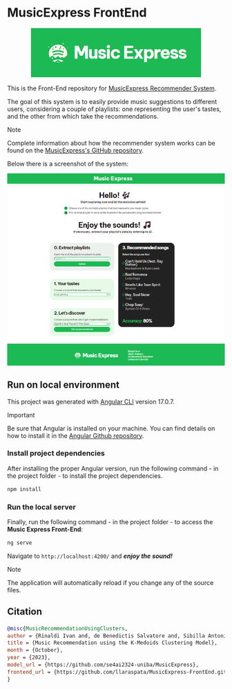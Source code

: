 # MusicExpress FrontEnd

<p align="center">
  <img src="figures/footer-logo.png" alt="logo">
</p>

This is the Front-End repository for [MusicExpress Recommender System](http://musicexpress.azurewebsites.net).

The goal of this system is to easily provide music suggestions to different users, considering a couple of playlists: one representing the user's tastes, and the other from which take the recommendations.

> [!NOTE]
> Complete information about how the recommender system works can be found on the [MusicExpress's GitHub repository](https://github.com/se4ai2324-uniba/MusicExpress.git).

Below there is a screenshot of the system:

![Dahboard](/figures/ME-dashboard.png)



## Run on local environment
This project was generated with [Angular CLI](https://github.com/angular/angular-cli) version 17.0.7.

> [!IMPORTANT]
> Be sure that Angular is installed on your machine.
> You can find details on how to install it in the [Angular Github repository](https://github.com/angular/angular-cli).

### Install project dependencies
After installing the proper Angular version, run the following command - in the project folder - to install the project dependencies. 

```bash
npm install
```

### Run the local server
Finally, run the following command - in the project folder - to access the **Music Express Front-End**:

```bash
ng serve
```
Navigate to `http://localhost:4200/` and **_enjoy the sound!_**

> [!NOTE]
> The application will automatically reload if you change any of the source files.


## Citation

```bibtex
@misc{MusicRecommendationUsingClusters,
author = {Rinaldi Ivan and, de Benedictis Salvatore and, Sibilla Antonio and, Laraspata Lucrezia},
title = {Music Recommendation using the K-Medoids Clustering Model},
month = {October},
year = {2023},
model_url = {https://github.com/se4ai2324-uniba/MusicExpress},
frontend_url = {https://github.com/llaraspata/MusicExpress-FrontEnd.git}
}
```
